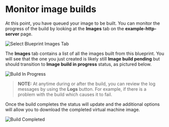 # Monitor image builds

At this point, you have queued your image to be built.  You can monitor the
progress of the build by looking at the **Images** tab on the 
**example-http-server** page.

![Select Blueprint Images Tab](/rhel-labs/scenarios/imagebuilder/assets/Select-Images-Tab.png)

The **Images** tab contains a list of all the images built from this blueprint.
You will see that the one you just created is likely still **Image build pending** but should transition to **Image build in progress** status, as pictured 
below.

![Build In Progress](/rhel-labs/scenarios/imagebuilder/assets/Build-in-Progress.png)

>**NOTE:** At anytime during or after the build, you can review the log messages by using the **Logs** button.  For example, if there is a problem with the build which causes it to fail.

Once the build completes the status will update and the additional
options will allow you to download the completed virtual machine image.

![Build Completed](/rhel-labs/scenarios/imagebuilder/assets/Build-Complete.png)

